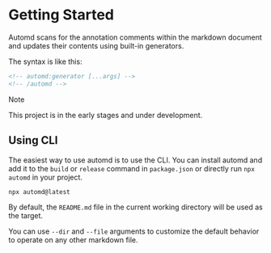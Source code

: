 # Getting Started

Automd scans for the annotation comments within the markdown document and updates their contents using built-in generators.

The syntax is like this:

```markdown
<!-- automd:generator [...args] -->
<!-- /automd -->
```

> [!NOTE]
> This project is in the early stages and under development.

## Using CLI

The easiest way to use automd is to use the CLI. You can install automd and add it to the `build` or `release` command in `package.json` or directly run `npx automd` in your project.

```sh
npx automd@latest
```

By default, the `README.md` file in the current working directory will be used as the target.

You can use `--dir` and `--file` arguments to customize the default behavior to operate on any other markdown file.
